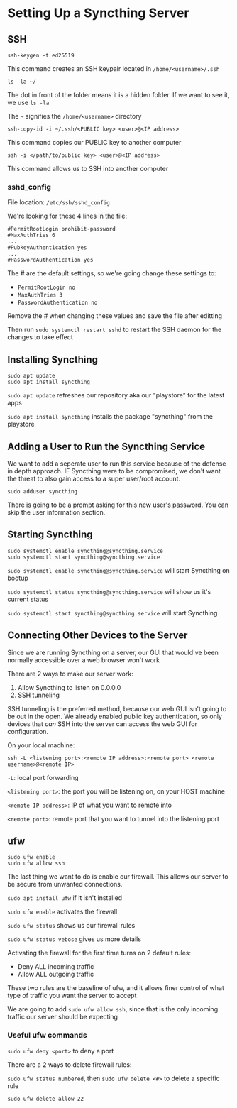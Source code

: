 # Setting Up a Syncthing Server

## SSH
```shell=
ssh-keygen -t ed25519
```
This command creates an SSH keypair located in ```/home/<username>/.ssh```

```shell=
ls -la ~/
```
The dot in front of the folder means it is a hidden folder. If we want to see it, we use ```ls -la```

The ```~``` signifies the ```/home/<username>``` directory

```shell=
ssh-copy-id -i ~/.ssh/<PUBLIC key> <user>@<IP address>
```
This command copies our PUBLIC key to another computer

```shell=
ssh -i </path/to/public key> <user>@<IP address>
```
This command allows us to SSH into another computer

### sshd_config
File location: ```/etc/ssh/sshd_config```

We're looking for these 4 lines in the file:
```shell=
#PermitRootLogin prohibit-password
#MaxAuthTries 6
...
#PubkeyAuthentication yes
...
#PasswordAuthentication yes
```

The # are the default settings, so we're going change these settings to:
- ```PermitRootLogin no```
- ```MaxAuthTries 3```
- ```PasswordAuthentication no```

Remove the # when changing these values and save the file after editting

Then run ```sudo systemctl restart sshd``` to restart the SSH daemon for the changes to take effect

## Installing Syncthing
```shell=
sudo apt update
sudo apt install syncthing
```
```sudo apt update``` refreshes our repository aka our "playstore" for the latest apps

```sudo apt install syncthing``` installs the package "syncthing" from the playstore

## Adding a User to Run the Syncthing Service
We want to add a seperate user to run this service because of the defense in depth approach. IF Syncthing were to be compromised, we don't want the threat to also gain access to a super user/root account.
```shell=
sudo adduser syncthing
```
There is going to be a prompt asking for this new user's password. You can skip the user information section.

## Starting Syncthing
```shell=
sudo systemctl enable syncthing@syncthing.service
sudo systemctl start syncthing@syncthing.service
```

```sudo systemctl enable syncthing@syncthing.service``` will start Syncthing on bootup

```sudo systemctl status syncthing@syncthing.service``` will show us it's current status

```sudo systemctl start syncthing@syncthing.service``` will start Syncthing

## Connecting Other Devices to the Server
Since we are running Syncthing on a server, our GUI that would've been normally accessible over a web browser won't work

There are 2 ways to make our server work:
1. Allow Syncthing to listen on 0.0.0.0
2. SSH tunneling

SSH tunneling is the preferred method, because our web GUI isn't going to be out in the open. We already enabled public key authentication, so only devices that *can* SSH into the server can access the web GUI for configuration.

On your local machine:
```shell=
ssh -L <listening port>:<remote IP address>:<remote port> <remote username>@<remote IP>
```

```-L```: local port forwarding

```<listening port>```: the port you will be listening on, on your HOST machine

```<remote IP address>```: IP of what you want to remote into

```<remote port>```: remote port that you want to tunnel into the listening port 


## ufw
```shell=
sudo ufw enable
sudo ufw allow ssh
```

The last thing we want to do is enable our firewall. This allows our server to be secure from unwanted connections.

```sudo apt install ufw``` if it isn't installed

```sudo ufw enable``` activates the firewall

```sudo ufw status``` shows us our firewall rules

```sudo ufw status vebose``` gives us more details

Activating the firewall for the first time turns on 2 default rules:
- Deny ALL incoming traffic
- Allow ALL outgoing traffic

These two rules are the baseline of ufw, and it allows finer control of what type of traffic you want the server to accept

We are going to add ```sudo ufw allow ssh```, since that is the only incoming traffic our server should be expecting

### Useful ufw commands
```sudo ufw deny <port>``` to deny a port

There are a 2 ways to delete firewall rules:

```sudo ufw status numbered```, then ```sudo ufw delete <#>``` to delete a specific rule

```sudo ufw delete allow 22```
